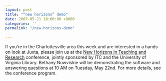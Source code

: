```yaml
---
layout: post
title: "“new horizons” demo"
date: 2007-05-21 18:00:00 +0000
categories: ''
permalink: "/new-horizons-demo"

---
```



If you’re in the Charlottesville area this week and are interested in a hands-on look at Juxta, please join us at the [New Horizons in Teaching and Research](http://www.itc.virginia.edu/newhorizons/) conference, jointly sponsored by ITC and the University of Virginia Library. Bethany Nowviskie will be demonstrating the software and answering questions at 10 AM on Tuesday, May 22nd. For more details, see the conference program.